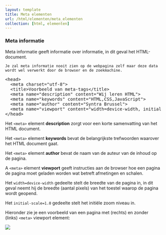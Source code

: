 ```yaml
---
layout: template
title: Meta elementen
url: /html/elementen/meta_elementen
collection: [html, elementen]
---
```

<div class="highlight">
    <h3>Meta informatie</h3>
    Meta informatie geeft informatie over informatie, in dit geval het HTML-document.

    Je zal meta informatie nooit zien op de webpagina zelf maar deze data wordt wel verwerkt door de browser en de zoekmachine.
</div>


<pre data-enlighter-language="html">
&lt;head&gt;
  &lt;meta charset=&quot;utf-8&quot;&gt;
  &lt;title&gt;Voorbeeld van meta-tags&lt;/title&gt;
  &lt;meta name=&quot;description&quot; content=&quot;Wij leren HTML&quot;&gt;
  &lt;meta name=&quot;keywords&quot; content=&quot;HTML,CSS,JavaScript&quot;&gt;
  &lt;meta name=&quot;author&quot; content=&quot;Syntra Brussel&quot;&gt;
  &lt;meta name=&quot;viewport&quot; content=&quot;width=device-width, initial-scale=1.0&quot;&gt; 
&lt;/head&gt;
</pre>

Het <code>&lt;meta&gt;</code> element <strong>description</strong> zorgt voor een korte samenvatting van het HTML document.

Het <code>&lt;meta&gt;</code> element <strong>keywords</strong> bevat de belangrijkste trefwoorden waarover het HTML document gaat.

Het <code>&lt;meta&gt;</code> element <strong>author</strong> bevat de naam van de auteur van de inhoud op de pagina.

A <code>&lt;meta&gt;</code> element <strong>viewport</strong> geeft instructies aan de browser hoe een pagina de pagina moet geladen worden wat betreft afmetingen en schalen.

Het <code>width=device-width</code> gedeelte stelt de breedte van de pagina in, in dit geval neemt hij de breedte (aantal pixels) van het toestel waarop de pagina wordt geopend.

Het <code>initial-scale=1.0</code> gedeelte stelt het initiële zoom niveau in.

Hieronder zie je een voorbeeld van een pagina met (rechts) en zonder (links) <code>&lt;meta&gt;</code> viewport element:

<img src="{{ '/html/elementen/images/viewport.png' | relative_url}}" />

